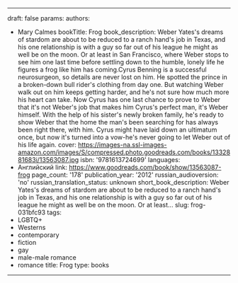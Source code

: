 ---
draft: false
params:
  authors:
  - Mary Calmes
  bookTitle: Frog
  book_description: Weber Yates's dreams of stardom are about to be reduced to a ranch
    hand's job in Texas, and his one relationship is with a guy so far out of his
    league he might as well be on the moon. Or at least in San Francisco, where Weber
    stops to see him one last time before settling down to the humble, lonely life
    he figures a frog like him has coming.Cyrus Benning is a successful neurosurgeon,
    so details are never lost on him. He spotted the prince in a broken-down bull
    rider's clothing from day one. But watching Weber walk out on him keeps getting
    harder, and he's not sure how much more his heart can take. Now Cyrus has one
    last chance to prove to Weber that it's not Weber's job that makes him Cyrus's
    perfect man, it's Weber himself. With the help of his sister's newly broken family,
    he's ready to show Weber that the home the man's been searching for has always
    been right there, with him. Cyrus might have laid down an ultimatum once, but
    now it's turned into a vow-he's never going to let Weber out of his life again.
  cover: https://images-na.ssl-images-amazon.com/images/S/compressed.photo.goodreads.com/books/1332881683i/13563087.jpg
  isbn: '9781613724699'
  languages:
  - Английский
  link: https://www.goodreads.com/book/show/13563087-frog
  page_count: '178'
  publication_year: '2012'
  russian_audioversion: 'no'
  russian_translation_status: unknown
  short_book_description: Weber Yates's dreams of stardom are about to be reduced
    to a ranch hand's job in Texas, and his one relationship is with a guy so far
    out of his league he might as well be on the moon. Or at least...
  slug: frog-031bfc93
  tags:
  - LGBTQ+
  - Westerns
  - contemporary
  - fiction
  - gay
  - male-male romance
  - romance
title: Frog
type: books
------
